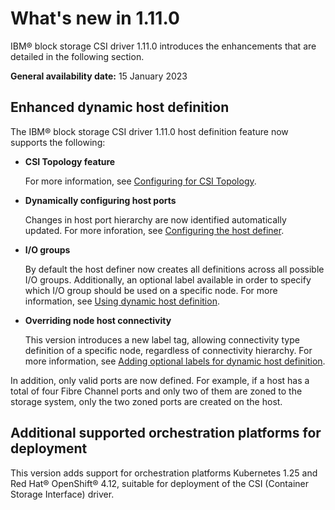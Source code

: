 # What's new in 1.11.0

IBM® block storage CSI driver 1.11.0 introduces the enhancements that are detailed in the following section.

**General availability date:** 15 January 2023

## Enhanced dynamic host definition

The IBM® block storage CSI driver 1.11.0 host definition feature now supports the following:

- **CSI Topology feature**

    For more information, see [Configuring for CSI Topology](../configuration/confiugring_toplogy.md).

- **Dynamically configuring host ports**

     Changes in host port hierarchy are now identified automatically updated. For more inforation, see [Configuring the host definer](../configuration/configuring_hostdefiner.md).

- **I/O groups**

    By default the host definer now creates all definitions across all possible I/O groups. Additionally, an optional label available in order to specify which I/O group should be used on a specific node. For more information, see [Using dynamic host definition](../configuration/configuring_hostdefiner.md).

- **Overriding node host connectivity**

    This version introduces a new label tag, allowing connectivity type definition of a specific node, regardless of connectivity hierarchy. For more information, see [Adding optional labels for dynamic host definition](../using/using_hostdefinition_labels.md).
    
In addition, only valid ports are now defined. For example, if a host has a total of four Fibre Channel ports and only two of them are zoned to the storage system, only the two zoned ports are created on the host.

## Additional supported orchestration platforms for deployment

This version adds support for orchestration platforms Kubernetes 1.25 and Red Hat® OpenShift® 4.12, suitable for deployment of the CSI (Container Storage Interface) driver.